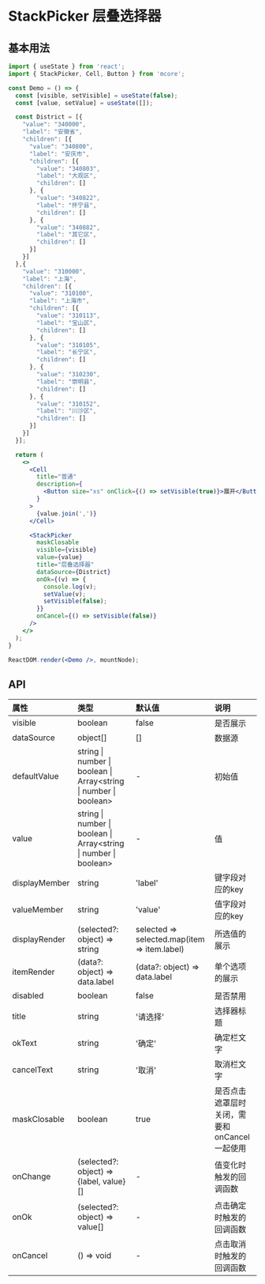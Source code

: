 # StackPicker 层叠选择器

## 基本用法

```jsx
import { useState } from 'react';
import { StackPicker, Cell, Button } from 'mcore';

const Demo = () => {
  const [visible, setVisible] = useState(false);
  const [value, setValue] = useState([]);

  const District = [{
    "value": "340000",
    "label": "安徽省",
    "children": [{
      "value": "340800",
      "label": "安庆市",
      "children": [{
        "value": "340803",
        "label": "大观区",
        "children": []
      }, {
        "value": "340822",
        "label": "怀宁县",
        "children": []
      }, {
        "value": "340882",
        "label": "其它区",
        "children": []
      }]
    }]
  },{
    "value": "310000",
    "label": "上海",
    "children": [{
      "value": "310100",
      "label": "上海市",
      "children": [{
        "value": "310113",
        "label": "宝山区",
        "children": []
      }, {
        "value": "310105",
        "label": "长宁区",
        "children": []
      }, {
        "value": "310230",
        "label": "崇明县",
        "children": []
      }, {
        "value": "310152",
        "label": "川沙区",
        "children": []
      }]
    }]
  }];

  return (
    <>
      <Cell
        title="普通"
        description={
          <Button size="xs" onClick={() => setVisible(true)}>展开</Button>
        }
      >
        {value.join(',')}
      </Cell>

      <StackPicker
        maskClosable
        visible={visible}
        value={value}
        title="层叠选择器"
        dataSource={District}
        onOk={(v) => {
          console.log(v);
          setValue(v);
          setVisible(false);
        }}
        onCancel={() => setVisible(false)}
      />
    </>
  );
}

ReactDOM.render(<Demo />, mountNode);
```



## API

| 属性 | 类型 | 默认值 | 说明 |
| :--- | :--- | :--- | :--- |
| visible | boolean | false | 是否展示 |
| dataSource | object[] | [] | 数据源 |
| defaultValue | string \| number \| boolean \| Array<string &#124; number &#124; boolean> | - | 初始值 |
| value | string \| number \| boolean \| Array<string &#124; number &#124; boolean> | - | 值 |
| displayMember | string | 'label' | 键字段对应的key
| valueMember | string | 'value' | 值字段对应的key
| displayRender | (selected?: object) => string | selected => selected.map(item => item.label) | 所选值的展示 |
| itemRender | (data?: object) => data.label | (data?: object) => data.label | 单个选项的展示 |
| disabled | boolean | false | 是否禁用 |
| title | string | '请选择' | 选择器标题 |
| okText | string | '确定' | 确定栏文字 |
| cancelText | string | '取消' | 取消栏文字 |
| maskClosable | boolean | true | 是否点击遮罩层时关闭，需要和onCancel一起使用 |
| onChange | (selected?: object) => {label, value}[] | - | 值变化时触发的回调函数 |
| onOk | (selected?: object) => value[] | - | 点击确定时触发的回调函数 |
| onCancel | () => void | - | 点击取消时触发的回调函数 |
